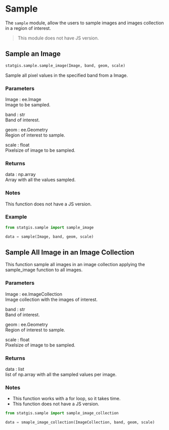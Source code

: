 # Sample 

The `sample` module, allow the users to sample images and images collection in a region of interest.

> This module does not have JS version.

## Sample an Image

```python
statgis.sample.sample_image(Image, band, geom, scale)
```

Sample all pixel values in the specified band from a Image.

### Parameters

Image : ee.Image <br>
    Image to be sampled.

band : str <br>
    Band of interest.

geom : ee.Geometry <br>
Region of interest to sample.

scale : float <br>
    Pixelsize of image to be sampled.

### Returns

data : np.array <br>
    Array with all the values sampled.

### Notes

This function does not have a JS version.

### Example

```python
from statgis.sample import sample_image

data = sample(Image, band, geom, scale)
```

## Sample All Image in an Image Collection

This function sample all images in an image collection applying the sample_image function to all images.

### Parameters

Image : ee.ImageCollection <br>
    Image collection with the images of interest.

band : str <br>
    Band of interest.
    
geom : ee.Geometry <br>
    Region of interest to sample.
    
scale : float <br>
    Pixelsize of image to be sampled.

### Returns

data : list <br>
    list of np.array with all the sampled values per image.

### Notes

- This function works with a for loop, so it takes time.
- This function does not have a JS version.

```python
from statgis.sample import sample_image_collection

data = smaple_image_collection(ImageCollection, band, geom, scale)
```